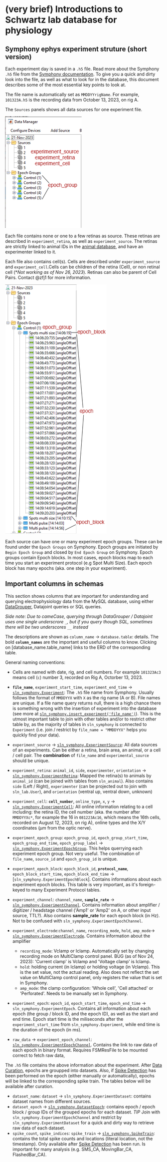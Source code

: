 # (very brief) Introductions to Schwartz lab database for physiology

## Symphony ephys experiment struture (short version)
Each experiment day is saved in a `.h5` file. Read more about the Symphony `.h5` file from the [Symphony documentation](https://cafarm.gitbooks.io/symphony/content/File-Format.html).
To give you a quick and dirty look into the file, as well as what to look for in the database, this document describes some of the most essential key points to look at.

The file name is automatically set as `MMDDYYrigName`. For example, `101323A.h5` is the recording data from October 13, 2023, on rig A. 

The `Sources` panels shows all data sources for one experiment file.

![Symphony_1_pic](assets/symphony_1.png)


Each file contains none or one to a few retinas as source. These retinas are described in `experiment_retina`, as well as `experiment_source`. The retinas are strictly linked to animal IDs in the [animal database](), and have an experimenter linked to it.

Each file also contains cell(s). Cells are described under `experiment_source` and `experiment_cell`.Cells can be children of the retina (Cell), or non retinal cell (**Not working as of Nov 26, 2023*).
Retinas can also be parent of Cell Pairs. Contact @zfj1 for more information.

![symphony_2](assets/symphony_2.png)

Each source can have one or many experiment epoch groups. These can be found under the `Epoch Groups` on Symphony. Epoch groups are initiated by `Begin Epoch Group` and closed by `End Epoch Group` on Symphony.
Epoch groups contain Epoch blocks. In most cases, epoch blocks map to each time you start an experiment protocol (e.g Spot Multi Size). Each epoch block has many epochs (aka. one step in your experiment).

## Important columns in schemas

This section shows columns that are important for understanding and querying electrophysiology data from the MySQL database, using either [DataGrouper](DataGrouper.md), Datajoint queries or SQL queries.

*Side note: Due to cameCase, querying through DataGrouper / Datajoint uses one single underscrore `_`, but if you query though SQL, sometimes there will be two underscores `__` instead*

The descriptions are shown as `column_name` -> `database.table`: details. The bold **`column_names`** are the important and useful columns to know. Clicking on [database_name.table_name] links to the ERD of the corresponding table.

General naming conventions:
- Cells are named with date, rig, and cell numbers. For example `101323Ac3` means cell (`c`) number 3, recorded on Rig A, Octorber 13, 2023.

- **`file_name`**, `experiment_start_time`, `experiment_end_time` -> [`sln_symphony.Experiment`](./assets/01_sln_symphony_experiment.png): The  `.h5` file name from Symphony. Usually follows the format of `MMDDYYX` with `X` as the rig name (A or B). File names are unique. If a file name query returns null, there is a high chance there is something wrong with the insertion of experiment into the database (see more at [`sln_symphony.insert_experiment('file_name')`]()). This is the utmost important table to join with other tables and/or to restrict other table by, as the majority of tables in `sln_symphony` is connected to `Experiment` (i.e. join / restrict by `file_name = "MMDDYYX"` helps you quickly find your data).
- `experiment_source` -> [`sln_symphony.ExperimentSource`](./assets/02_sln_symphony_%20experiment__source.png): All data sources of an experiments. Can be either a retina, brain area, an animal, or a cell / cell pair. The **combination** of `file_name` and `experimental_source` should be unique. 
- `experiment_retina`: `animal_id`, `side`, `experimenter`, `orientation` -> [`sln_symphony.ExperimentRetina`](./assets/03_sln_symphony_experiment__retina.png): Mapped the retina(s) to animals by `animal_id` (can be joined with tables from `sln_animal`). Also contains `side` (Left / Right), `experimenter` (can be projected out to join with `sln_lab.User`), and `orientation` (ventral up, ventral down, unknown)
- `experiment_cell`: **`cell_number`**, `online_type`, `x`, `y` -> [`sln_symphony.ExperimentCell`](./assets/04_sln_symphony%20_experiment__cell.png): All online information relating to a cell including: the retina ID, the cell number (aka. the number after `MMDDYYXc*`, for example the 16 in `081223Ac16`, which means the 16th cells, recorded on August 12, 2023, on rig A),  online types and the X/Y coordinates ($\mu m$ from the optic nerve). 
- `experiment_epoch_group`: `epoch_group_id`, `epoch_group_start_time`, `epoch_group_end_time`, `epoch_group_label` -> [`sln_symphony.ExperimentEpochGroup`](./assets/05_sln_symphony_experiment__epoch_group.png). This helps querrying each experiment epoch group. Not very useful. The combination of `file_name`, `source_id` and `epoch_group_id` is unique.
- `experiment_epoch_block`: `epoch_block_id`, **`protocol_name`**, `epoch_block_start_time`, `epoch_block_end_time` -> [`sln_symphony.ExperimentEpochBlock`]. Contains informations about each experiment epoch blocks. This table is very important, as it's foreign-keyed to many Experiment Protocol tables. 
- `experiment_channel`: `channel_name`, **`sample_rate`** -> [`sln_symphony.ExperimentChannel`](./assets/06_sln_symphony_experiment__channel.png). Contains information about amplifier / digitizer / headstage channel ('Amp1' or 'Amp2' on A, or other input source, TTL?). Also contains **sample_rate** for each epoch block (in Hz). Not to be confused with `sln_symphony.ExperimentEpochChannel`. 
- `experiment_electrode`:`channel_name`, `recording_mode`, `hold`, `amp_mode`-> [`sln_symphony.ExperimentElectrode`](./assets/07_sln_symphony_experiment__electrode.png). Contains information about the amplifier
  - `recording_mode`: Vclamp or Iclamp. Automatically set by changing recording mode on MultiClamp control panel. BUG (as of Nov 24, 2023): 'Current clamp' is Vclamp and 'Voltage clamp' is Iclamp.
  - `hold`: holding current (in Iclamp) or holding voltage (in Vclamp). This is the set value, not the actual reading. Also does not reflect the set value on MultiClamp control panel, only registers the value that is set in Symphony.
  - `amp_mode`: the clamp configuration: 'Whole cell', 'Cell attached' or 'Perforated'. Needs to be manually set in Symphony. 
- `experiment_epoch`: `epoch_id`, `epoch_start_time`, `epoch_end_time` -> `sln_symphony.ExperimentEpoch`. Contains all information about each epoch (the group / block ID, and the epoch ID), as well as the start and end time. Epoch start time is the miliseconds after the `experiment_start_time` from `sln_symphony.Experiment`, while end time is the duration of the epoch (in ms).
- `raw_data` -> `experiment_epoch_channel`: [`sln_symphony.ExperimentEpochChannel`](./assets/08_sln_symphony.experiment__epoch_channel.png). Contains the link to raw data of each epoch in binary format. Requires FSMResFile to be mounted correct to fetch raw data,

The `.h5` file contains the above information about the experiment. After [Data Curation](), epochs are groupped into datasets. Also, if [Spike Detection]() has been performed on the epoch (either manually or automatically), epochs will be linked to the corresponding spike train.
The tables below will be available after curation.
- `dataset_name`: `dataset` -> `sln_symphony.ExperimentDataset`: contains dataset names from different sources.
- `dataset_epoch` -> [`sln_symphony.DatasetEpoch`](./assets/09_sln_symphony_dataset__epoch.png): contains epoch / epoch block / group IDs of the grouped epochs for each dataset. *TIP* Join with `sln_symphony.ExperimentEpochChannel` and restrict by `sln_symphony.ExperimentDataset` for a quick and dirty way to retrieve raw data of each dataset.
- `spike_count`, `spike_indices`: `spike_train` -> [`sln_symphony.SpikeTrain`](./assets/10_sln_symphony_spike_train.png): contains the total spike counts and locations (literal location, not the timestamp). Only available after [Spike Detection]() has been run. Is important for many analysis (e.g. SMS_CA, MovingBar_CA, FlashedBar_CA).